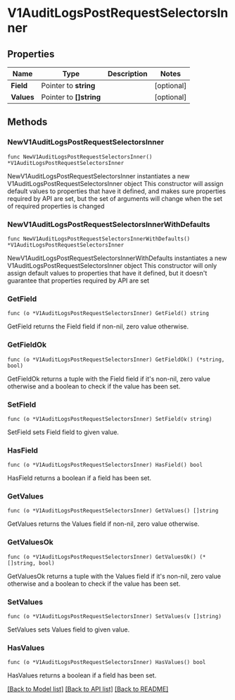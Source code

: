 # V1AuditLogsPostRequestSelectorsInner

## Properties

Name | Type | Description | Notes
------------ | ------------- | ------------- | -------------
**Field** | Pointer to **string** |  | [optional] 
**Values** | Pointer to **[]string** |  | [optional] 

## Methods

### NewV1AuditLogsPostRequestSelectorsInner

`func NewV1AuditLogsPostRequestSelectorsInner() *V1AuditLogsPostRequestSelectorsInner`

NewV1AuditLogsPostRequestSelectorsInner instantiates a new V1AuditLogsPostRequestSelectorsInner object
This constructor will assign default values to properties that have it defined,
and makes sure properties required by API are set, but the set of arguments
will change when the set of required properties is changed

### NewV1AuditLogsPostRequestSelectorsInnerWithDefaults

`func NewV1AuditLogsPostRequestSelectorsInnerWithDefaults() *V1AuditLogsPostRequestSelectorsInner`

NewV1AuditLogsPostRequestSelectorsInnerWithDefaults instantiates a new V1AuditLogsPostRequestSelectorsInner object
This constructor will only assign default values to properties that have it defined,
but it doesn't guarantee that properties required by API are set

### GetField

`func (o *V1AuditLogsPostRequestSelectorsInner) GetField() string`

GetField returns the Field field if non-nil, zero value otherwise.

### GetFieldOk

`func (o *V1AuditLogsPostRequestSelectorsInner) GetFieldOk() (*string, bool)`

GetFieldOk returns a tuple with the Field field if it's non-nil, zero value otherwise
and a boolean to check if the value has been set.

### SetField

`func (o *V1AuditLogsPostRequestSelectorsInner) SetField(v string)`

SetField sets Field field to given value.

### HasField

`func (o *V1AuditLogsPostRequestSelectorsInner) HasField() bool`

HasField returns a boolean if a field has been set.

### GetValues

`func (o *V1AuditLogsPostRequestSelectorsInner) GetValues() []string`

GetValues returns the Values field if non-nil, zero value otherwise.

### GetValuesOk

`func (o *V1AuditLogsPostRequestSelectorsInner) GetValuesOk() (*[]string, bool)`

GetValuesOk returns a tuple with the Values field if it's non-nil, zero value otherwise
and a boolean to check if the value has been set.

### SetValues

`func (o *V1AuditLogsPostRequestSelectorsInner) SetValues(v []string)`

SetValues sets Values field to given value.

### HasValues

`func (o *V1AuditLogsPostRequestSelectorsInner) HasValues() bool`

HasValues returns a boolean if a field has been set.


[[Back to Model list]](../README.md#documentation-for-models) [[Back to API list]](../README.md#documentation-for-api-endpoints) [[Back to README]](../README.md)


